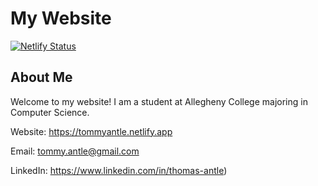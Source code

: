# My Website

[![Netlify Status](https://api.netlify.com/api/v1/badges/7e2d84ea-2cb5-4070-b0a2-42473f0fe8d0/deploy-status)](https://app.netlify.com/sites/tommyantle/deploys)

## About Me

Welcome to my website! I am a student at Allegheny College majoring in Computer Science.

Website: https://tommyantle.netlify.app

Email: tommy.antle@gmail.com

LinkedIn: https://www.linkedin.com/in/thomas-antle)
